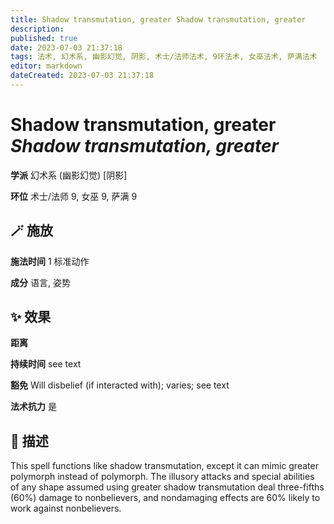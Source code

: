 ```yaml
---
title: Shadow transmutation, greater Shadow transmutation, greater
description: 
published: true
date: 2023-07-03 21:37:18
tags: 法术, 幻术系, 幽影幻觉, 阴影, 术士/法师法术, 9环法术, 女巫法术, 萨满法术
editor: markdown
dateCreated: 2023-07-03 21:37:18
---
```


# **Shadow transmutation, greater** *Shadow transmutation, greater*

**学派** 幻术系 (幽影幻觉) \[阴影\] 

**环位** 术士/法师 9, 女巫 9, 萨满 9

## 🪄 施放

**施法时间** 1 标准动作

**成分** 语言, 姿势

## ✨ 效果  

**距离**   

**持续时间** see text 

**豁免** Will disbelief (if interacted with); varies; see text

**法术抗力** 是

## 📖 描述

This spell functions like shadow transmutation, except it can mimic greater polymorph instead of polymorph. The illusory attacks and special abilities of any shape assumed using greater shadow transmutation deal three-fifths (60%) damage to nonbelievers, and nondamaging effects are 60% likely to work against nonbelievers.
    